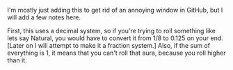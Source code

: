 I'm mostly just adding this to get rid of an annoying window in GitHub, but I will add a few notes here.  

First, this uses a decimal system, so if you're trying to roll something like lets say Natural, you would have to convert it from 1/8 to 0.125 on your end. 
[Later on I will attempt to make it a fraction system.]
Also, if the sum of everything is 1, it means that you can't roll that aura, because you roll higher than it.
